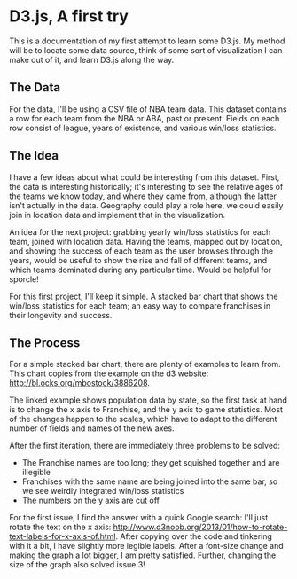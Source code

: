 # D3.js, A first try

This is a documentation of my first attempt to learn some D3.js. My
method will be to locate some data source, think of some sort of
visualization I can make out of it, and learn D3.js along the way.

## The Data

For the data, I'll be using a CSV file of NBA team data. This dataset
contains a row for each team from the NBA or ABA, past or present.
Fields on each row consist of league, years of existence, and various
win/loss statistics.

## The Idea

I have a few ideas about what could be interesting from this dataset.
First, the data is interesting historically; it's interesting to see the
relative ages of the teams we know today, and where they came from,
although the latter isn't actually in the data. Geography could play a
role here, we could easily join in location data and implement that in
the visualization.

An idea for the next project: grabbing yearly win/loss statistics for
each team, joined with location data. Having the teams, mapped out by
location, and showing the success of each team as the user browses
through the years, would be useful to show the rise and fall of
different teams, and which teams dominated during any particular time.
Would be helpful for sporcle!

For this first project, I'll keep it simple. A stacked bar chart that
shows the win/loss statistics for each team; an easy way to compare
franchises in their longevity and success.

## The Process

For a simple stacked bar chart, there are plenty of examples to learn
from. This chart copies from the example on the d3 website:
http://bl.ocks.org/mbostock/3886208.

The linked example shows population data by state, so the first task at
hand is to change the x axis to Franchise, and the y axis to game
statistics. Most of the changes happen to the scales, which have to
adapt to the different number of fields and names of the new axes.

After the first iteration, there are immediately three problems to be
solved:
* The Franchise names are too long; they get squished together and are
  illegible
* Franchises with the same name are being joined into the same bar, so
  we see weirdly integrated win/loss statistics
* The numbers on the y axis are cut off

For the first issue, I find the answer with a quick Google search: I'll
just rotate the text on the x axis:
http://www.d3noob.org/2013/01/how-to-rotate-text-labels-for-x-axis-of.html.
After copying over the code and tinkering with it a bit, I have slightly
more legible labels. After a font-size change and making the graph a lot
bigger, I am pretty satisfied. Further, changing the size of the graph
also solved issue 3!
